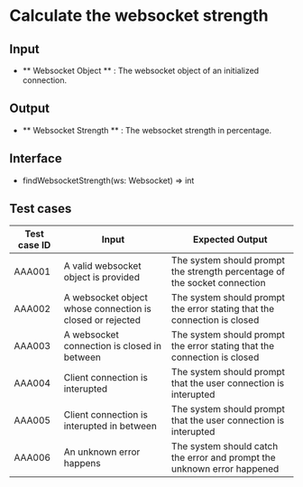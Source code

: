 # Calculate the websocket strength
## Input
- ** Websocket Object ** : The websocket object of an initialized connection.
## Output
- ** Websocket Strength ** : The websocket strength in percentage.
## Interface
- findWebsocketStrength(ws: Websocket) => int
## Test cases
| Test case ID | Input | Expected Output |
|--------------|-------|-----------------|
|	AAA001 | A valid websocket object is provided | The system should prompt the strength percentage of the socket connection |
| AAA002 | A websocket object whose connection is closed or rejected | The system should prompt the error stating that the connection is closed |
| AAA003 | A websocket connection is closed in between | The system should prompt the error stating that the connection is closed |
| AAA004 | Client connection is interupted | The system should prompt that the user connection is interupted | 
| AAA005 | Client connection is interupted in between | The system should prompt that the user connection is interupted | 
| AAA006 | An unknown error happens | The system should catch the error and prompt the unknown error happened|
